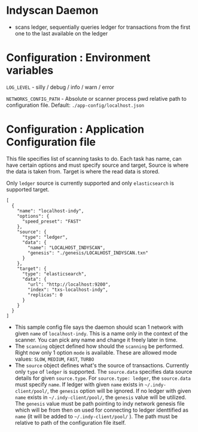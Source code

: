 # Indyscan Daemon
- scans ledger, sequentially queries ledger for transactions from the first one to the last
 available on the ledger

# Configuration : Environment variables
 `LOG_LEVEL`  - silly / debug / info / warn / error

`NETWORKS_CONFIG_PATH` - Absolute or scanner process pwd relative path to configuration file. 
Default: `./app-config/localhost.json`

# Configuration : Application Configuration file
This file specifies list of scanning tasks to do. Each task has name, can have certain options and must
specify source and target, Source is where the data is taken from. Target is where the read data is stored.

Only `ledger` source is currently supported and only `elasticsearch` is supported target. 

```$json
[
  {
    "name": "localhost-indy",
    "options": {
      "speed_preset": "FAST"
    },
    "source": {
      "type": "ledger",
      "data": {
        "name": "LOCALHOST_INDYSCAN",
        "genesis": "./genesis/LOCALHOST_INDYSCAN.txn"
      }
    },
    "target": {
      "type": "elasticsearch",
      "data": {
        "url": "http://localhost:9200",
        "index": "txs-localhost-indy",
        "replicas": 0
      }
    }
  }
]
```

- This sample config file says the daemon should scan 1 network with given `name` of `localhost-indy`.
 This is a name only in the context of the scanner. You can pick any name and change it freely later in time.
- The `scanning` object defined how should the `scanning` be performed. Right now only 1 option `mode` is 
available. These are allowed mode values: `SLOW`, `MEDIUM`, `FAST`, `TURBO`
- The `source` object defines what's the source of transactions. Currently only `type` of `ledger` is supported.
The `source.data` specifies data source details for given `source.type`. For `source.type: ledger`, the 
`source.data` must specify `name`. If ledger with given `name` exists in `~/.indy-client/pool/`, the 
`genesis` option will be ignored. If no ledger with given `name` exists in `~/.indy-client/pool/`, the 
`genesis` value will be utilized. The `genesis` value must be path pointing to indy network genesis file
which will be from then on used for connecting to ledger identtified as `name` (it will be
added to `~/.indy-client/pool/` ). The path must be relative to path of the configuration file itself.
